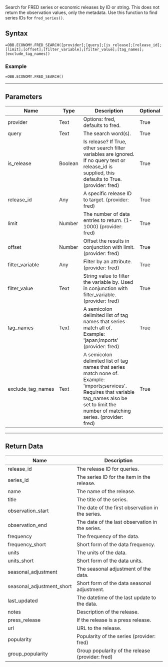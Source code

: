 <!-- markdownlint-disable MD041 -->

Search for FRED series or economic releases by ID or string. This does not return the observation values, only the metadata. Use this function to find series IDs for `fred_series()`.

## Syntax

```excel wordwrap
=OBB.ECONOMY.FRED_SEARCH([provider];[query];[is_release];[release_id];[limit];[offset];[filter_variable];[filter_value];[tag_names];[exclude_tag_names])
```

### Example

```excel wordwrap
=OBB.ECONOMY.FRED_SEARCH()
```

---

## Parameters

| Name | Type | Description | Optional |
| ---- | ---- | ----------- | -------- |
| provider | Text | Options: fred, defaults to fred. | True |
| query | Text | The search word(s). | True |
| is_release | Boolean | Is release?  If True, other search filter variables are ignored. If no query text or release_id is supplied, this defaults to True. (provider: fred) | True |
| release_id | Any | A specific release ID to target. (provider: fred) | True |
| limit | Number | The number of data entries to return. (1-1000) (provider: fred) | True |
| offset | Number | Offset the results in conjunction with limit. (provider: fred) | True |
| filter_variable | Any | Filter by an attribute. (provider: fred) | True |
| filter_value | Text | String value to filter the variable by.  Used in conjunction with filter_variable. (provider: fred) | True |
| tag_names | Text | A semicolon delimited list of tag names that series match all of.  Example: 'japan;imports' (provider: fred) | True |
| exclude_tag_names | Text | A semicolon delimited list of tag names that series match none of.  Example: 'imports;services'. Requires that variable tag_names also be set to limit the number of matching series. (provider: fred) | True |

---

## Return Data

| Name | Description |
| ---- | ----------- |
| release_id | The release ID for queries.  |
| series_id | The series ID for the item in the release.  |
| name | The name of the release.  |
| title | The title of the series.  |
| observation_start | The date of the first observation in the series.  |
| observation_end | The date of the last observation in the series.  |
| frequency | The frequency of the data.  |
| frequency_short | Short form of the data frequency.  |
| units | The units of the data.  |
| units_short | Short form of the data units.  |
| seasonal_adjustment | The seasonal adjustment of the data.  |
| seasonal_adjustment_short | Short form of the data seasonal adjustment.  |
| last_updated | The datetime of the last update to the data.  |
| notes | Description of the release.  |
| press_release | If the release is a press release.  |
| url | URL to the release.  |
| popularity | Popularity of the series (provider: fred) |
| group_popularity | Group popularity of the release (provider: fred) |

